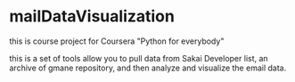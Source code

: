 # mailDataVisualization

this is course project for Coursera "Python for everybody"

this is a set of tools allow you to pull data from Sakai Developer list, an archive of gmane repository, and then analyze and visualize the email data.
